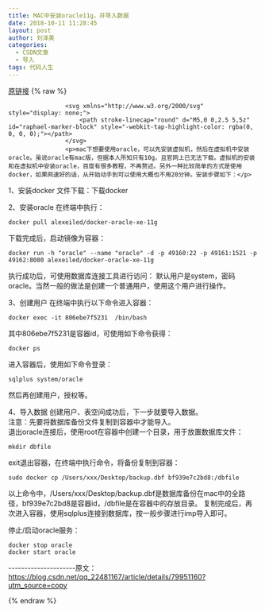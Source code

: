 ```yaml
---
title: MAC中安装oracle11g，并导入数据
date: 2018-10-11 11:28:45
layout: post
author: 刘泽美
categories:
  - CSDN文章
  - 导入
tags: 代码人生
---
```


[原链接](https://blog.csdn.net/weixin_41884153/article/details/83009991)
{% raw %}

                    <svg xmlns="http://www.w3.org/2000/svg" style="display: none;">
                        <path stroke-linecap="round" d="M5,0 0,2.5 5,5z" id="raphael-marker-block" style="-webkit-tap-highlight-color: rgba(0, 0, 0, 0);"></path>
                    </svg>
                    <p>mac下想要使用oracle，可以先安装虚拟机，然后在虚拟机中安装oracle。虽说oracle有mac版，但据本人所知只有10g，且官网上已无法下载。虚拟机的安装和在虚拟机中安装oracle，百度有很多教程，不再赘述。另外一种比较简单的方式是使用docker，如果网速好的话，从开始动手到可以使用大概也不用20分钟。安装步骤如下：</p> 
<p>1、安装docker 文件下载：下载docker</p> 
<p>2、安装oracle 在终端中执行：</p> 
<pre><code class="prism language-s">docker pull alexeiled/docker-oracle-xe-11g    
</code></pre> 
<p>下载完成后，启动镜像为容器：</p> 
<pre><code class="prism language-s">docker run -h "oracle" --name "oracle" -d -p 49160:22 -p 49161:1521 -p 49162:8080 alexeiled/docker-oracle-xe-11g    
</code></pre> 
<p>执行成功后，可使用数据库连接工具进行访问： 默认用户是system，密码oracle。当然一般的做法是创建一个普通用户，使用这个用户进行操作。</p> 
<p>3、创建用户 在终端中执行以下命令进入容器：</p> 
<pre><code class="prism language-s">docker exec -it 806ebe7f5231  /bin/bash    
</code></pre> 
<p>其中806ebe7f5231是容器id，可使用如下命令获得：</p> 
<pre><code class="prism language-s">docker ps           
</code></pre> 
<p>进入容器后，使用如下命令登录：</p> 
<pre><code class="prism language-s">sqlplus system/oracle
</code></pre> 
<p>然后再创建用户，授权等。</p> 
<p>4、导入数据 创建用户、表空间成功后，下一步就要导入数据。<br> 注意：先要将数据库备份文件复制到容器中才能导入。<br> 退出oracle连接后，使用root在容器中创建一个目录，用于放置数据库文件：</p> 
<pre><code class="prism language-s">mkdir dbfile    
</code></pre> 
<p>exit退出容器，在终端中执行命令，将备份复制到容器：</p> 
<pre><code class="prism language-s">sudo docker cp /Users/xxx/Desktop/backup.dbf bf939e7c2bd8:/dbfile    
</code></pre> 
<p>以上命令中，/Users/xxx/Desktop/backup.dbf是数据库备份在mac中的全路径，bf939e7c2bd8是容器id，/dbfile是在容器中的存放目录。 复制完成后，再次进入容器，使用sqlplus连接到数据库，按一般步骤进行imp导入即可。</p> 
<p>停止/启动oracle服务：</p> 
<pre><code class="prism language-shell">docker stop oracle
docker start oracle
</code></pre> 
<p>---------------------原文：<a href="https://blog.csdn.net/qq_22481167/article/details/79951160?utm_source=copy">https://blog.csdn.net/qq_22481167/article/details/79951160?utm_source=copy</a></p>
                
{% endraw %}
